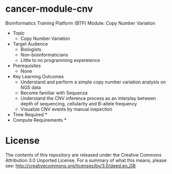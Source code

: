 # cancer-module-cnv
Bioinformatics Training Platform (BTP) Module: Copy Number Variation

  * Topic
    * Copy Number Variation
  * Target Audience
    * Biologists
	* Non-bioinformaticians
	* Little to no programming expereience
  * Prerequisites
    * None
  * Key Learning Outcomes
    * Understand and perform a simple copy number variation analysis on NGS data
    * Become familiar with Sequenza
    * Understand the CNV inference process as an interplay between depth of sequencing, cellularity and B-allele frequency
    * Visualize CNV events by manual inspection
  * Time Required
    * 
  * Compute Requirements
    * 
	
License
=======
The contents of this repository are released under the Creative Commons
Attribution 3.0 Unported License. For a summary of what this means,
please see:
http://creativecommons.org/licenses/by/3.0/deed.en_GB
